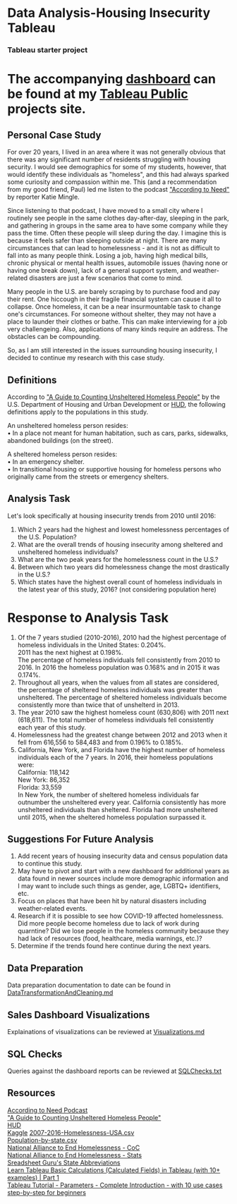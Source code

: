 # Data Analysis-Housing Insecurity Tableau
### Tableau starter project


# The accompanying [dashboard](https://public.tableau.com/app/profile/lori.bettencourt/viz/HousingInsecurity_16649964396730/Dashboard1) can be found at my [Tableau Public](https://public.tableau.com/app/profile/lori.bettencourt) projects site.


## Personal Case Study
For over 20 years, I lived in an area where it was not generally obvious that there was any significant number of residents struggling with housing security. I would see demographics for some of my students, however, that would identify these individuals as "homeless", and this had always sparked some curiosity and compassion within me. This (and a recommendation from my good friend, Paul) led me listen to the podcast ["According to Need"](https://99percentinvisible.org/need/) by reporter Katie Mingle.  

Since listening to that podcast, I have moved to a small city where I routinely see people in the same clothes day-after-day, sleeping in the park, and gathering in groups in the same area to have some company while they pass the time. Often these people will sleep during the day. I imagine this is because it feels safer than sleeping outside at night.
There are many circumstances that can lead to homelessness - and it is not as difficult to fall into as many people think. Losing a job, having high medical bills, chronic physical or mental health issues, automobile issues (having none or having one break down), lack of a general support system, and weather-related disasters are just a few scenarios that come to mind.  

Many people in the U.S. are barely scraping by to purchase food and pay their rent. One hiccough in their fragile financial system can cause it all to collapse. Once homeless, it can be a near insurmountable task to change one's circumstances.  For someone without shelter, they may not have a place to launder their clothes or bathe. This can make interviewing for a job very challengeing. Also, applications of many kinds require an address. The obstacles can be compounding.  

So, as I am still interested in the issues surrounding housing insecurity, I decided to continue my research with this case study.

## Definitions
According to ["A Guide to Counting Unsheltered Homeless People"](https://www.hudexchange.info/sites/onecpd/assets/File/Guide-for-Counting-Unsheltered-Homeless-Persons.pdf) by the U.S. Department of Housing and Urban Development or [HUD](https://www.hud.gov/), the following definitions apply to the populations in this study.

An unsheltered homeless person resides:  
• In a place not meant for human habitation, such as cars, parks, sidewalks, abandoned
buildings (on the street). 

A sheltered homeless person resides:  
• In an emergency shelter.  
• In transitional housing or supportive housing for homeless persons who originally came from the streets or emergency shelters.  
 
## Analysis Task
Let's look specifically at housing insecurity trends from 2010 until 2016: 
1. Which 2 years had the highest and lowest homelessness percentages of the U.S. Population?
2. What are the overall trends of housing insecurity among sheltered and unsheltered homeless individuals?
3. What are the two peak years for the homelessness count in the U.S.?
4. Between which two years did homelessness change the most drastically in the U.S.?
5. Which states have the highest overall count of homeless individuals in the latest year of this study, 2016? (not considering population here)  


# Response to Analysis Task

1. Of the 7 years studied (2010-2016), 2010 had the highest percentage of homeless individuals in the United States: 0.204%.  
2011 has the next highest at 0.198%.   
The percentage of homeless individuals fell consistently from 2010 to 2016. In 2016 the homeless population was 0.168% and in 2015 it was 0.174%.
2.  Throughout all years, when the values from all states are considered, the percentage of sheltered homeless individuals was greater than unsheltered. The percentage of sheltered homeless individuals become consistently more than twice that of unshelterd in 2013.
3.  The year 2010 saw the highest homeless count (630,806) with 2011 next (618,611). The total number of homeless individuals fell consistently each year of this study.
4. Homelessness had the greatest change between 2012 and 2013 when it fell from 616,556 to 584,483 and from 0.196% to 0.185%.
5.  California, New York, and Florida have the highest number of homeless individuals each of the 7 years. In 2016, their homeless populations were:  
California: 118,142  
New York: 86,352  
Florida: 33,559   
In New York, the number of sheltered homeless individuals far outnumber the unsheltered every year.
California consistently has more unsheltered individuals than sheltered.
Florida had more unsheltered until 2015, when the sheltered homeless population surpassed it.


## Suggestions For Future Analysis  
1. Add recent years of housing insecurity data and census population data to continue this study.
2. May have to pivot and start with a new dashboard for additional years as data found in newer sources include more demographic information and I may want to include such things as gender, age, LGBTQ+ identifiers, etc.
3. Focus on places that have been hit by natural disasters including weather-related events.
4. Research if it is possible to see how COVID-19 affected homelessness. Did more people become homeless due to lack of work during quarntine? Did we lose people in the homeless community because they had lack of resources (food, healthcare, media warnings, etc.)?
5. Determine if the trends found here continue during the next years.


## Data Preparation
Data preparation documentation to date can be found in [DataTransformationAndCleaning.md](/Data/DataTransformationAndCleaning.md)

## Sales Dashboard Visualizations
Explainations of visualizations can be reviewed at [Visualizations.md](/Visualizations.md)

## SQL Checks  
Queries against the dashboard reports can be reviewed at [SQLChecks.txt](/SQLChecks.txt)

## Resources
[According to Need Podcast](https://99percentinvisible.org/need/)  
["A Guide to Counting Unsheltered Homeless People"](https://www.hudexchange.info/sites/onecpd/assets/File/Guide-for-Counting-Unsheltered-Homeless-Persons.pdf)  
[HUD](https://www.hud.gov/)  
[Kaggle](https://www.kaggle.com/)
[2007-2016-Homelessness-USA.csv](https://www.kaggle.com/datasets/adamschroeder/homelessness?select=2007-2016-Homelessnewss-USA.csv)  
[Population-by-state.csv](https://www.kaggle.com/datasets/adamschroeder/homelessness?select=Population-by-state.csv)   
[National Alliance to End Homelessness - CoC](https://endhomelessness.org/resource/what-is-a-continuum-of-care/)  
[National Alliance to End Homelessness - Stats](https://endhomelessness.org/homelessness-in-america/homelessness-statistics/state-of-homelessness/)  
[Sreadsheet Guru's State Abbreviations](https://www.thespreadsheetguru.com/blog/list-united-states-capitals-abbreviations)  
[Learn Tableau Basic Calculations (Calculated Fields) in Tableau (with 10+ examples) | Part 1](https://www.youtube.com/watch?v=QimVQl5AoYM&list=PLdeA_5rmA1Ecl1MnWUsyuV3IjiPSOqbU7&index=8)  
[Tableau Tutorial - Parameters - Complete Introduction - with 10 use cases step-by-step for beginners](https://www.youtube.com/watch?v=0Uar_D57QhU&list=PLdeA_5rmA1Ecl1MnWUsyuV3IjiPSOqbU7&index=9&t=933s)  

